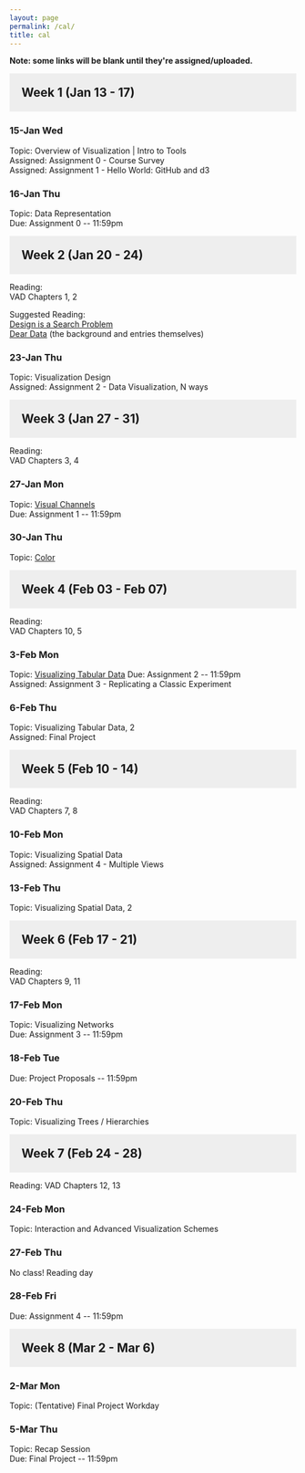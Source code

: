 ```yaml
---
layout: page
permalink: /cal/
title: cal
---
```


<style>

h2 {
  margin: 0 0 1em 0;
  padding: 1em;
  background-color: #EEEEEE;
}

.item {
  padding: 0 1em 1em 1em;
}

.due {
  font-weight: bold;
}

h2, ul {
  margin-bottom: 0
}

.topic, .assigned, .due, .materials, .vid {
  padding-left: 2em;
}

</style>

**Note: some links will be blank until they're assigned/uploaded.**

## Week 1 (Jan 13 - 17)

### 15-Jan Wed   
Topic: Overview of Visualization | Intro to Tools   
Assigned: Assignment 0 - Course Survey   
Assigned: Assignment 1 - Hello World: GitHub and d3   

### 16-Jan Thu   
Topic: Data Representation  
Due: Assignment 0 -- 11:59pm   

## Week 2 (Jan 20 - 24)

Reading:   
VAD Chapters 1, 2   

Suggested Reading:   
[Design is a Search Problem](https://www.youtube.com/watch?v=fThhbt23SGM)   
[Dear Data](http://www.dear-data.com/theproject) (the background and entries themselves)   

### 23-Jan Thu   
Topic: Visualization Design   
Assigned: Assignment 2 - Data Visualization, N ways   

## Week 3 (Jan 27 - 31)

Reading:   
VAD Chapters 3, 4   

### 27-Jan Mon   
Topic: [Visual Channels](https://drive.google.com/drive/folders/1gFqhnmu3hpJqRSBxn41W1OqtGC_LOGcP?usp=sharing)  
Due: Assignment 1 -- 11:59pm   

### 30-Jan Thu   
Topic: [Color](https://drive.google.com/drive/folders/1gFqhnmu3hpJqRSBxn41W1OqtGC_LOGcP?usp=sharing) 

## Week 4 (Feb 03 - Feb 07)

Reading:   
VAD Chapters 10, 5

### 3-Feb Mon   
Topic: [Visualizing Tabular Data](https://drive.google.com/drive/folders/1gFqhnmu3hpJqRSBxn41W1OqtGC_LOGcP?usp=sharing)
Due: Assignment 2 -- 11:59pm   
Assigned: Assignment 3 - Replicating a Classic Experiment   

### 6-Feb Thu   
Topic: Visualizing Tabular Data, 2    
Assigned: Final Project

## Week 5 (Feb 10 - 14)

Reading:   
VAD Chapters 7, 8

### 10-Feb Mon   
Topic: Visualizing Spatial Data   
Assigned: Assignment 4 - Multiple Views   

### 13-Feb Thu   
Topic: Visualizing Spatial Data, 2   

## Week 6 (Feb 17 - 21)
Reading:   
VAD Chapters 9, 11

### 17-Feb Mon   
Topic: Visualizing Networks   
Due: Assignment 3 -- 11:59pm   

### 18-Feb Tue   
Due: Project Proposals -- 11:59pm   

### 20-Feb Thu   
Topic: Visualizing Trees / Hierarchies   

## Week 7 (Feb 24 - 28)   
Reading: 
VAD Chapters 12, 13

### 24-Feb Mon   
Topic: Interaction and Advanced Visualization Schemes   

### 27-Feb Thu   
No class! Reading day

### 28-Feb Fri   
Due: Assignment 4 -- 11:59pm   

## Week 8 (Mar 2 - Mar 6)   

### 2-Mar Mon   
Topic: (Tentative) Final Project Workday

### 5-Mar Thu   
Topic: Recap Session  
Due: Final Project -- 11:59pm   
